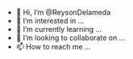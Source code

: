 - 👋 Hi, I’m @ReysonDelameda
- 👀 I’m interested in ...
- 🌱 I’m currently learning ...
- 💞️ I’m looking to collaborate on ...
- 📫 How to reach me ...

<!---
ReysonDelameda/ReysonDelameda is a ✨ special ✨ repository because its `README.md` (this file) appears on your GitHub profile.
You can click the Preview link to take a look at your changes.
--->
